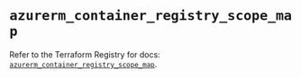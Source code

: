 # `azurerm_container_registry_scope_map`

Refer to the Terraform Registry for docs: [`azurerm_container_registry_scope_map`](https://registry.terraform.io/providers/hashicorp/azurerm/4.43.0/docs/resources/container_registry_scope_map).
